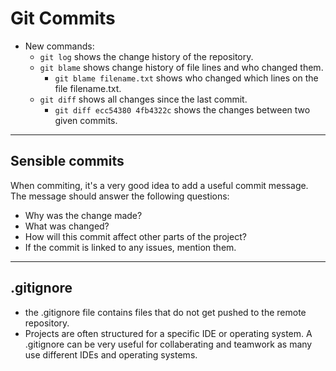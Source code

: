 # Git Commits
- New commands:
	- `git log` shows the change history of the repository.
	- `git blame` shows change history of file lines and who changed them.
		- `git blame filename.txt` shows who changed which lines on the file filename.txt.
	- `git diff` shows all changes since the last commit.
		- `git diff ecc54380 4fb4322c` shows the changes between two given commits.
---
## Sensible commits
When commiting, it's a very good idea to add a useful commit message. The message should answer the following questions:
- Why was the change made?
- What was changed?
- How will this commit affect other parts of the project?
- If the commit is linked to any issues, mention them.
---
## .gitignore
- the .gitignore file contains files that do not get pushed to the remote repository.
- Projects are often structured for a specific IDE or operating system. A .gitignore can be very useful for collaberating and teamwork as many use different IDEs and operating systems.
